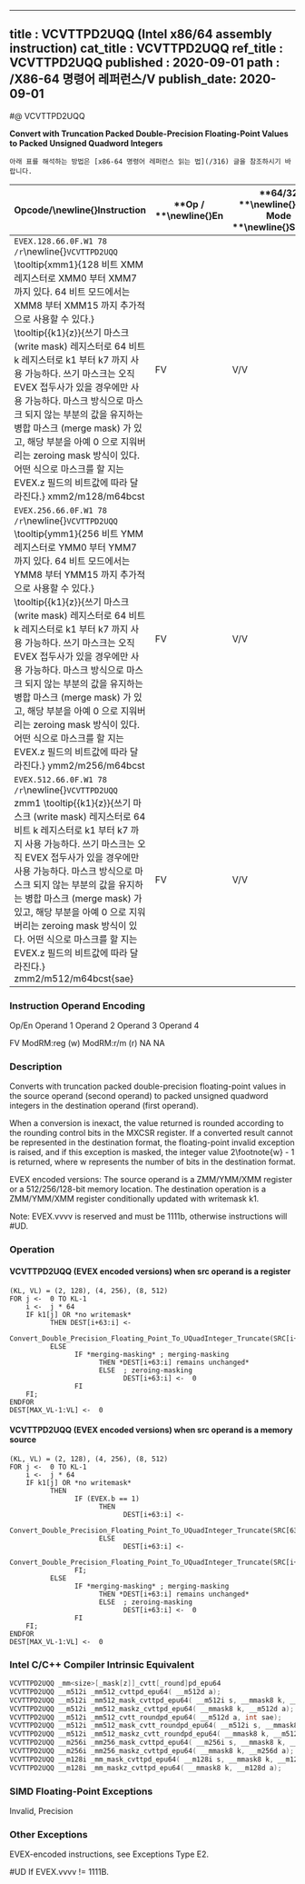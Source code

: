 ----------------------------
title : VCVTTPD2UQQ (Intel x86/64 assembly instruction)
cat_title : VCVTTPD2UQQ
ref_title : VCVTTPD2UQQ
published : 2020-09-01
path : /X86-64 명령어 레퍼런스/V
publish_date: 2020-09-01
----------------------------


#@ VCVTTPD2UQQ

**Convert with Truncation Packed Double-Precision Floating-Point Values to Packed Unsigned Quadword Integers**

```lec-info
아래 표를 해석하는 방법은 [x86-64 명령어 레퍼런스 읽는 법](/316) 글을 참조하시기 바랍니다.
```

|**Opcode/**\newline{}**Instruction**|**Op / **\newline{}**En**|**64/32 **\newline{}**bit Mode **\newline{}**Support**|**CPUID **\newline{}**Feature **\newline{}**Flag**|**Description**|
|------------------------------------|-------------------------|------------------------------------------------------|--------------------------------------------------|---------------|
|`EVEX.128.66.0F.W1 78 /r`\newline{}`VCVTTPD2UQQ` \tooltip{xmm1}{128 비트 XMM 레지스터로 XMM0 부터 XMM7 까지 있다. 64 비트 모드에서는 XMM8 부터 XMM15 까지 추가적으로 사용할 수 있다.} \tooltip{\{k1\}\{z\}}{쓰기 마스크 (write mask) 레지스터로 64 비트 k 레지스터로 k1 부터 k7 까지 사용 가능하다. 쓰기 마스크는 오직 EVEX 접두사가 있을 경우에만 사용 가능하다. 마스크 방식으로 마스크 되지 않는 부분의 값을 유지하는 병합 마스크 (merge mask) 가 있고, 해당 부분을 아예 0 으로 지워버리는 zeroing mask 방식이 있다. 어떤 식으로 마스크를 할 지는 EVEX.z 필드의 비트값에 따라 달라진다.} xmm2/m128/m64bcst |FV|V/V|AVX512VL\newline{}AVX512DQ|Convert two packed double-precision floating-point values from xmm2/m128/m64bcst to two packed unsigned quadword integers in xmm1 using truncation with writemask k1.|
|`EVEX.256.66.0F.W1 78 /r`\newline{}`VCVTTPD2UQQ` \tooltip{ymm1}{256 비트 YMM 레지스터로 YMM0 부터 YMM7 까지 있다. 64 비트 모드에서는 YMM8 부터 YMM15 까지 추가적으로 사용할 수 있다.} \tooltip{\{k1\}\{z\}}{쓰기 마스크 (write mask) 레지스터로 64 비트 k 레지스터로 k1 부터 k7 까지 사용 가능하다. 쓰기 마스크는 오직 EVEX 접두사가 있을 경우에만 사용 가능하다. 마스크 방식으로 마스크 되지 않는 부분의 값을 유지하는 병합 마스크 (merge mask) 가 있고, 해당 부분을 아예 0 으로 지워버리는 zeroing mask 방식이 있다. 어떤 식으로 마스크를 할 지는 EVEX.z 필드의 비트값에 따라 달라진다.} ymm2/m256/m64bcst |FV|V/V|AVX512VL\newline{}AVX512DQ|Convert four packed double-precision floating-point values from ymm2/m256/m64bcst to four packed unsigned quadword integers in ymm1 using truncation with writemask k1.|
|`EVEX.512.66.0F.W1 78 /r`\newline{}`VCVTTPD2UQQ` zmm1 \tooltip{\{k1\}\{z\}}{쓰기 마스크 (write mask) 레지스터로 64 비트 k 레지스터로 k1 부터 k7 까지 사용 가능하다. 쓰기 마스크는 오직 EVEX 접두사가 있을 경우에만 사용 가능하다. 마스크 방식으로 마스크 되지 않는 부분의 값을 유지하는 병합 마스크 (merge mask) 가 있고, 해당 부분을 아예 0 으로 지워버리는 zeroing mask 방식이 있다. 어떤 식으로 마스크를 할 지는 EVEX.z 필드의 비트값에 따라 달라진다.} zmm2/m512/m64bcst{sae} |FV|V/V|AVX512DQ|Convert eight packed double-precision floating-point values from zmm2/mem to eight packed unsigned quadword integers in zmm1 using truncation with writemask k1.|
###                                                        Instruction Operand Encoding


Op/En Operand 1 Operand 2 Operand 3 Operand 4

  FV ModRM:reg (w) ModRM:r/m (r) NA NA

### Description


Converts with truncation packed double-precision floating-point values in the source operand (second operand) to packed unsigned quadword integers in the destination operand (first operand). 

When a conversion is inexact, the value returned is rounded according to the rounding control bits in the MXCSR register. If a converted result cannot be represented in the destination format, the floating-point invalid exception is raised, and if this exception is masked, the integer value 2\footnote{w}  - 1 is returned, where w represents the number of bits in the destination format.

EVEX encoded versions: The source operand is a ZMM/YMM/XMM register or a 512/256/128-bit memory location. The destination operation is a ZMM/YMM/XMM register conditionally updated with writemask k1. 

Note: EVEX.vvvv is reserved and must be 1111b, otherwise instructions will #UD.


### Operation
#### VCVTTPD2UQQ (EVEX encoded versions) when src operand is a register
```info-verb
(KL, VL) = (2, 128), (4, 256), (8, 512)
FOR j <-  0 TO KL-1
    i <-  j * 64
    IF k1[j] OR *no writemask*
          THEN DEST[i+63:i] <-
                Convert_Double_Precision_Floating_Point_To_UQuadInteger_Truncate(SRC[i+63:i])
          ELSE 
                IF *merging-masking* ; merging-masking
                      THEN *DEST[i+63:i] remains unchanged*
                      ELSE  ; zeroing-masking
                            DEST[i+63:i] <-  0
                FI
    FI;
ENDFOR
DEST[MAX_VL-1:VL] <-  0
```
#### VCVTTPD2UQQ (EVEX encoded versions) when src operand is a memory source
```info-verb
(KL, VL) = (2, 128), (4, 256), (8, 512)
FOR j <-  0 TO KL-1
    i <-  j * 64
    IF k1[j] OR *no writemask*
          THEN 
                IF (EVEX.b == 1) 
                      THEN
                            DEST[i+63:i] <-
                Convert_Double_Precision_Floating_Point_To_UQuadInteger_Truncate(SRC[63:0])
                      ELSE 
                            DEST[i+63:i] <-
                Convert_Double_Precision_Floating_Point_To_UQuadInteger_Truncate(SRC[i+63:i])
                FI;
          ELSE 
                IF *merging-masking* ; merging-masking
                      THEN *DEST[i+63:i] remains unchanged*
                      ELSE  ; zeroing-masking
                            DEST[i+63:i] <-  0
                FI
    FI;
ENDFOR
DEST[MAX_VL-1:VL] <-  0
```

### Intel C/C++ Compiler Intrinsic Equivalent

```cpp
VCVTTPD2UQQ _mm<size>[_mask[z]]_cvtt[_round]pd_epu64
VCVTTPD2UQQ __m512i _mm512_cvttpd_epu64( __m512d a);
VCVTTPD2UQQ __m512i _mm512_mask_cvttpd_epu64( __m512i s, __mmask8 k, __m512d a);
VCVTTPD2UQQ __m512i _mm512_maskz_cvttpd_epu64( __mmask8 k, __m512d a);
VCVTTPD2UQQ __m512i _mm512_cvtt_roundpd_epu64( __m512d a, int sae);
VCVTTPD2UQQ __m512i _mm512_mask_cvtt_roundpd_epu64( __m512i s, __mmask8 k, __m512d a, int sae);
VCVTTPD2UQQ __m512i _mm512_maskz_cvtt_roundpd_epu64( __mmask8 k, __m512d a, int sae);
VCVTTPD2UQQ __m256i _mm256_mask_cvttpd_epu64( __m256i s, __mmask8 k, __m256d a);
VCVTTPD2UQQ __m256i _mm256_maskz_cvttpd_epu64( __mmask8 k, __m256d a);
VCVTTPD2UQQ __m128i _mm_mask_cvttpd_epu64( __m128i s, __mmask8 k, __m128d a);
VCVTTPD2UQQ __m128i _mm_maskz_cvttpd_epu64( __mmask8 k, __m128d a);
```
### SIMD Floating-Point Exceptions


Invalid, Precision

### Other Exceptions


EVEX-encoded instructions, see Exceptions Type E2.

#UD If EVEX.vvvv != 1111B.

